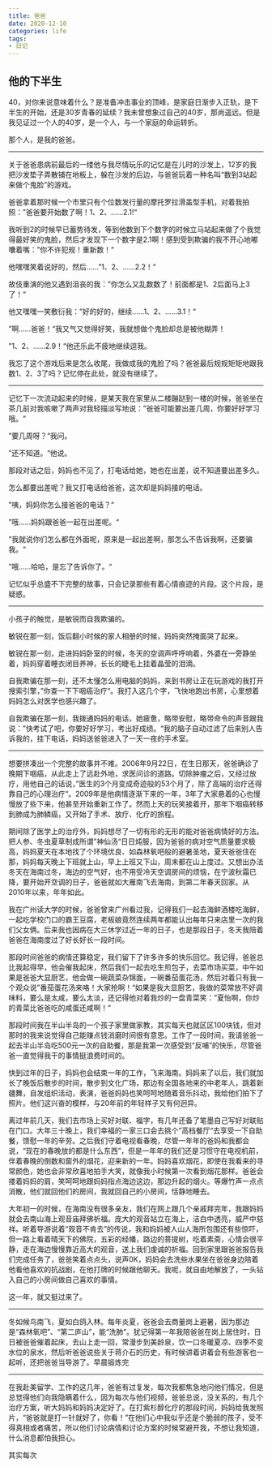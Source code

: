 ```yaml
---
title: 爸爸
date: 2020-12-10
categories: life
tags:
- 日记
---
```

## 他的下半生

40，对你来说意味着什么？是准备冲击事业的顶峰，是家庭日渐步入正轨，是下半生的开始，还是30岁青春的延续？我未曾想象过自己的40岁，那尚遥远。但是我见证过一个人的40岁，是一个人，与一个家庭的命运转折。

那个人，是我的爸爸。

---

关于爸爸患病前最后的一缕他与我尽情玩乐的记忆是在儿时的沙发上，12岁的我把沙发垫子弄散铺在地板上，躲在沙发的后边，与爸爸玩着一种名叫“数到3站起来做个鬼脸”的游戏。

爸爸拿着那时候一个市里只有个位数发行量的摩托罗拉滑盖型手机，对着我拍照：”爸爸要开始数了啊！1、2、……2.1!“

我听到2的时候早已蓄势待发，等到他数到下个数字的时候立马站起来做了个我觉得最好笑的鬼脸，然后才发现下一个数字是2.1啊！感到受到欺骗的我不开心地嘟囔着嘴：”你不许犯规！重新数！“

他嘿嘿笑着说好的，然后……”1、2、……2.2！“

故伎重演的他又遇到沮丧的我：”你怎么又乱数数了！前面都是1、2后面马上3了！“

他又嘿嘿一笑敷衍我：”好的好的，继续……1、2、……3.1！“

”啊……爸爸！“我又气又觉得好笑，我就想做个鬼脸却总是被他糊弄！

”1、2、……2.9！“他还乐此不疲地继续逗我。

我忘了这个游戏后来是怎么收尾，我做成我的鬼脸了吗？爸爸最后规规矩矩地跟我数1、2、3了吗？记忆停在此处，就没有继续了。

------

记忆下一次流动起来的时候，是某天我在家里从二楼蹦跶到一楼的时候，爸爸坐在茶几前对我咳嗽了两声对我轻描淡写地说：”爸爸可能要出差几周，你要好好学习哦。“

”要几周呀？“我问。

”还不知道。“他说。

那段对话之后，妈妈也不见了，打电话给她，她也在出差，说不知道要出差多久。

怎么都要出差呢？我又打电话给爸爸，这次却是妈妈接的电话。

”咦，妈妈你怎么接爸爸的电话？“

”哦……妈妈跟爸爸一起在出差呢。“

”我就说你们怎么都在外面呢，原来是一起出差啊，那怎么不告诉我啊，还要骗我。“

”哦……哈哈，是忘了告诉你了。“

记忆似乎总盛不下完整的故事，只会记录那些有着心情痕迹的片段。这个片段，是疑惑。

------------

小孩子的触觉，是敏锐而自我欺骗的。

敏锐在那一刻，饭后翻小时候的家人相册的时候，妈妈突然掩面哭了起来。

敏锐在那一刻，走进妈妈卧室的时候，冬天的空调声呼呼响着，外婆在一旁静坐着，妈妈穿着睡衣闭目养神，长长的睫毛上挂着晶莹的泪滴。

自我欺骗在那一刻，还不太懂怎么用电脑的妈妈，来到书房让正在玩游戏的我打开搜索引擎，”你查一下下咽癌治疗“。我打入这几个字，飞快地跑出书房，心里想着妈妈怎么对医学也感兴趣了。

自我欺骗在那一刻，我拨通妈妈的电话，她疲惫，略带安慰，略带命令的声音跟我说：”快考试了吧，你要好好学习，考出好成绩。“我的脑子自动过滤了后来别人告诉我的，挂下电话，妈妈送爸爸进入了一天一夜的手术室。

-------

想要拼凑出一个完整的故事并不难。2006年9月22日，在生日那天，爸爸确诊了晚期下咽癌，从此走上了远赴外地，求医问诊的道路。切除肿瘤之后，又经过放疗，用他自己的话说，”医生的3个月变成奇迹般的53个月了，除了高端的治疗还得靠自己的心理治疗“。2009年是他病情逐渐下来的一年，3年了大家悬着的心也慢慢放了些下来，他甚至开始重新工作了。然而上天的玩笑接着开，那年下咽癌转移到肺成为肺鳞癌，又开始了手术、放疗、化疗的旅程。

期间除了医学上的治疗外，妈妈想尽了一切有形的无形的能对爸爸病情好的方法。把人参、冬虫夏草制成所谓”神仙汤“日日炖服，因为爸爸的病对空气质量要求极高，妈妈夏天在本地找了个环境优良、如森林氧吧般的避暑圣地，夏天爸爸住在那，妈妈每天晚上下班就上山，早上上班又下山，周末都在山上度过。又想出办法冬天在海南过冬，海边的空气好，也不用受冷天空调房间的烦恼，在宁波秋霜已降，要开始开空调的日子，爸爸就如大雁南飞去海南，到第二年春天回家。从2010年以来，年年如此。

我在广州读大学的时候，爸爸曾来广州看过我，记得我们一起去海鲜酒楼吃海鲜，一起吃学校门口的霸王豆腐，老板娘竟然连续两年都能认出每年只来店里一次的我们父女俩。后来我也因病在大三休学过近一年的日子，也是那段日子，冬天我陪着爸爸在海南度过了好长好长一段时间。

那段时间爸爸的病情还算稳定，我们留下了许多许多的快乐回忆。我记得，爸爸总比我起得早，他会催我起床，然后我们一起去吃生煎包子，去菜市场买菜，中午如果是爸爸大显厨艺，他会做一碗蔬菜杂锦面，一碗番茄蛋花汤，然后对着只有我一个观众说”番茄蛋花汤来咯！大家抢啊！“如果是我大显厨艺，我做的菜常放不好调味料，要么是太咸，要么太淡，还记得他对着我炒的一盘青菜笑：”夏怡啊，你炒的青菜比爸爸吃的咸蛋还咸啊！“

那段时间我在半山半岛的一个孩子家里做家教，其实每天也就区区100块钱，但对那时的我来说觉得自己能赚点钱消磨时间很有意思。工作了一段时间，我请爸爸一起去半山半岛吃500元一次的自助餐，那是我第一次感受到“反哺”的快乐，尽管爸爸一直觉得我干的事情挺浪费时间的。

快到过年的日子，妈妈也会结束一年的工作，飞来海南。妈妈来了以后，我们就加长了晚饭后散步的时间，散步到文化广场，那边有全国各地来的中老年人，跳着新疆舞，自发组织活动，表演，爸爸妈妈也笑呵呵地随着音乐抖动，我给他们拍下了照片。他们这兴奋的模样，与20年前的年轻样子又有何迥异。

离过年前几天，我们去市场上买好对联、福字，有几年还备了笔墨自己写好对联贴在门口。大年三十晚上，我们幸福的一家三口会去挑个”高档餐厅“去享受一下自助餐，馈慰一年的辛劳。之后我们守着电视看春晚，尽管一年年的爸妈和我都会说，“现在的春晚放的都是什么东西”，但是一年年的我们还是习惯守在电视机前，伴着春晚的倒数和窗外的烟花，迎来新的一年。妈妈喜欢烟花，即使在我看来的寻常颜色，她也会非常欣喜地拍手大笑，就像我小时候第一次看到烟花那样。爸爸会搂着妈妈的肩，笑呵呵地跟妈妈指点海边这边，那边升起的烟火。等爆竹声一点点消散，他们就回他们的房间，我就回自己的小房间，恬静地睡去。

大年初一的时候，在海南没有很多亲友，我们在网上跟几个亲戚拜完年，我跟妈妈就会去南山海上观音庙拜佛祈福。庞大的观音站立在海上，洁白中透亮，威严中慈祥。听着导游说着“观音不肯去”的传说，我和妈妈被人山人海所包围还有些惊吓，但一路上看着晴天下的佛院，五彩的经幡，路边的菩提树，吃着素斋，心情会很平静，走在海边慢慢靠近高大的观音，送上我们虔诚的祈福。回到家里跟爸爸报告我们完成任务了，爸爸笑着点点头，说声0K，妈妈会去洗些水果坐在爸爸身边陪着他看他喜欢的抗战剧，在他打牌的时候跟他聊天。我呢，就自由地解放了，一头钻入自己的小房间做自己喜欢的事情。

这一年，就又挺过来了。

----------------------------------

冬如候鸟南飞，夏如白鸽入林。每年炎夏，爸爸会去商量岗上避暑，因为那边是“森林氧吧”、“第二庐山”，能“洗肺”。犹记得第一年我陪爸爸在岗上居住时，日日被爸爸催着起床，去山上走一回，常漫步到美龄泉，饮一口冬暖夏凉、四季不变水位的泉水，然后听爸爸说些关于蒋介石的历史，有时候讲着讲着会有些游客也一起听，还把爸爸当导游了。早晨锻炼完

------

在我赴美留学、工作的这几年，爸爸有过复发，每次我都焦急地问他们情况，但是总觉得他们向我隐瞒着什么，因为每次与他们视频，爸爸总说，没关系的，有几个治疗方案，听大妈妈和妈妈决定好了。在打紫杉醇化疗的那段时间，妈妈给我发照片，“爸爸就是打一针就好了，你看！”在他们心中我似乎还是个脆弱的孩子，受不得真相或者痛苦，所以他们讨论病情和讨论方案的时候常避开我，不想让我知道，什么消息都怕我担心。

其实每次